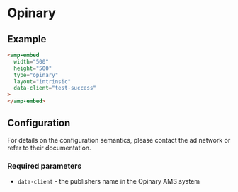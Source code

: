 <!---
Copyright 2019 The AMP HTML Authors. All Rights Reserved.

Licensed under the Apache License, Version 2.0 (the "License");
you may not use this file except in compliance with the License.
You may obtain a copy of the License at

      http://www.apache.org/licenses/LICENSE-2.0

Unless required by applicable law or agreed to in writing, software
distributed under the License is distributed on an "AS-IS" BASIS,
WITHOUT WARRANTIES OR CONDITIONS OF ANY KIND, either express or implied.
See the License for the specific language governing permissions and
limitations under the License.
-->

# Opinary

## Example

```html
<amp-embed
  width="500"
  height="500"
  type="opinary"
  layout="intrinsic"
  data-client="test-success"
>
</amp-embed>
```

## Configuration

For details on the configuration semantics, please contact the ad network or refer to their documentation.

### Required parameters

- `data-client` - the publishers name in the Opinary AMS system
